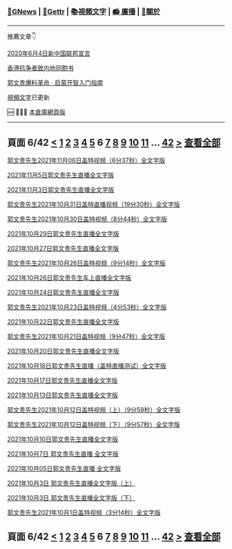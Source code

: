 ﻿###  [:newspaper:GNews](/README.md) | [:statue_of_liberty:Gettr](/content/gettr/README.md) | [:books:視頻文字](/content/README.md) | [:radio: 廣播](/content/docs/g-radio/README.md) | [:pray:關於](https://github.com/ourhimalayas/home/tree/main/about)
---

推薦文章:point_down:

[2020年6月4日新中国联邦宣言](/content/docs/declaration-of-the-New-Federal-State-of-China/README.md)

[香港抗争者致内地同胞书](/master/2019/08/a_letter_from_the_hong_kong_people.md)

[郭文贵爆料革命 · 启蒙开智入门指南](https://github.com/Pangu2020together/guo-whistleblowing-revolution)

[視頻文字](/content/README.md)已更新

:new: :tada::tada::tada: [本倉庫網頁版](https://ourhimalayas.github.io/)

---
## 頁面 6/42 [**<**](/content/transcript/README-5.md) [1](/content/transcript/README.md) [2](/content/transcript/README-2.md) [3](/content/transcript/README-3.md) [4](/content/transcript/README-4.md) [5](/content/transcript/README-5.md) **6** [7](/content/transcript/README-7.md) [8](/content/transcript/README-8.md) [9](/content/transcript/README-9.md) [10](/content/transcript/README-10.md) [11](/content/transcript/README-11.md) ... [42](/content/transcript/README-42.md) [**>**](/content/transcript/README-7.md) [查看全部](/content/transcript/README-all.md)

[郭文贵先生2021年11月06日盖特视频（6分37秒）全文字版](/content/transcript/2021/11/20211106-1645458.md)

[2021年11月5日郭文贵先生直播全文字版](/content/transcript/2021/11/20211105-1644889.md)

[2021年11月3日郭文贵先生直播全文字版](/content/transcript/2021/11/20211103-1642469.md)

[郭文贵先生2021年10月31日盖特直播视频（19分30秒）全文字版](/content/transcript/2021/10/20211031-1632203.md)

[郭文贵先生2021年10月30日盖特视频（8分44秒）全文字版](/content/transcript/2021/10/20211030-1629858.md)

[2021年10月29日郭文贵先生直播全文字版](/content/transcript/2021/10/20211029-1628810.md)

[2021年10月27日郭文贵先生直播全文字版](/content/transcript/2021/10/20211027-1624152.md)

[郭文贵先生2021年10月26日盖特视频（9分14秒）全文字版](/content/transcript/2021/10/20211026-1620104.md)

[2021年10月26日郭文贵先生车上直播全文字版](/content/transcript/2021/10/20211026-1620416.md)

[2021年10月24日郭文贵先生直播全文字版](/content/transcript/2021/10/20211024-1617154.md)

[郭文贵先生2021年10月23日盖特视频（4分53秒）全文字版](/content/transcript/2021/10/20211023-1613685.md)

[2021年10月22日郭文贵先生直播全文字版](/content/transcript/2021/10/20211022-1613158.md)

[郭文贵先生2021年10月21日盖特视频（9分47秒）全文字版](/content/transcript/2021/10/20211021-1609822.md)

[2021年10月20日郭文贵先生直播全文字版](/content/transcript/2021/10/20211020-1608838.md)

[2021年10月18日郭文贵先生直播（盖特直播测试）全文字版](/content/transcript/2021/10/20211018-1604880.md)

[2021年10月17日郭文贵先生直播全文字版](/content/transcript/2021/10/20211017-1602419.md)

[2021年10月13日郭文贵先生直播全文字版](/content/transcript/2021/10/20211013-1594496.md)

[郭文贵先生2021年10月12日盖特视频（上）（9分59秒）全文字版](/content/transcript/2021/10/20211012-1590712.md)

[郭文贵先生2021年10月12日盖特视频（下）（9分57秒）全文字版](/content/transcript/2021/10/20211012-1590737.md)

[2021年10月10日郭文贵先生直播全文字版](/content/transcript/2021/10/20211010-1588173.md)

[2021年10月7日 郭文贵先生直播 全文字版](/content/transcript/2021/10/20211007-1582001.md)

[2021年10月05日郭文贵先生直播 全文字版](/content/transcript/2021/10/20211005-1577312.md)

[2021年10月3日 郭文贵先生直播全文字版（上）](/content/transcript/2021/10/20211003-1574202.md)

[2021年10月3日 郭文贵先生直播全文字版（下）](/content/transcript/2021/10/20211003-1575716.md)

[郭文贵先生2021年10月1日盖特视频（3分14秒）全文字版](/content/transcript/2021/10/20211001-1567798.md)


## 頁面 6/42 [**<**](/content/transcript/README-5.md) [1](/content/transcript/README.md) [2](/content/transcript/README-2.md) [3](/content/transcript/README-3.md) [4](/content/transcript/README-4.md) [5](/content/transcript/README-5.md) **6** [7](/content/transcript/README-7.md) [8](/content/transcript/README-8.md) [9](/content/transcript/README-9.md) [10](/content/transcript/README-10.md) [11](/content/transcript/README-11.md) ... [42](/content/transcript/README-42.md) [**>**](/content/transcript/README-7.md) [查看全部](/content/transcript/README-all.md)
